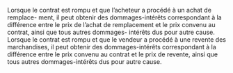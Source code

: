 Lorsque le contrat est rompu et que l’acheteur a procédé à un achat de remplace-
ment, il peut obtenir des dommages-intérêts correspondant à la différence entre le prix de
l’achat de remplacement et le prix convenu au contrat, ainsi que tous autres dommages-
intérêts dus pour autre cause.
Lorsque le contrat est rompu et que le vendeur a procédé à une revente des marchandises, il
peut obtenir des dommages-intérêts correspondant à la différence entre le prix convenu au
contrat et le prix de revente, ainsi que tous autres dommages-intérêts dus pour autre cause.